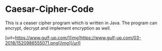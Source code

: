 # Caesar-Cipher-Code
This is a ceaser cipher program which is written in Java. The program can encrypt, decrypt and implement encryption as well. 


[url=https://www.gulf-up.com/][img]https://www.gulf-up.com/03-2018/1520986555071.png[/img][/url]

